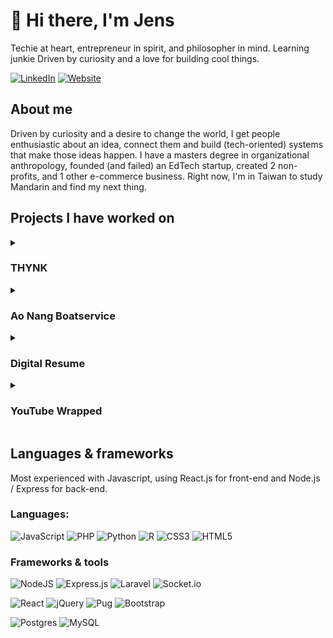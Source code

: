 # 👋 Hi there, I'm Jens
Techie at heart, entrepreneur in spirit, and philosopher in mind. Learning junkie Driven by curiosity and a love for building cool things.

[![LinkedIn](https://img.shields.io/badge/linkedin-%230077B5.svg?style=for-the-badge&logo=linkedin&logoColor=white)](https://www.linkedin.com/in/jenswilms/)
[![Website](https://img.shields.io/badge/resume-1B263B?style=for-the-badge&logo=Brave&logoColor=white)](https://resume-jens-wilms.netlify.app/)

## About me
Driven by curiosity and a desire to change the world, I get people enthusiastic about an idea, connect them and build (tech-oriented) systems that make those ideas happen. I have a masters degree in organizational anthropology, founded (and failed) an EdTech startup, created 2 non-profits, and 1 other e-commerce business. Right now, I'm in Taiwan to study Mandarin and find my next thing.
 
## Projects I have worked on 

<details><summary><h3>THYNK</h3></summary>
  
  
#### Co-founder & CEO
Learning Management System focused on building virtual communities by integrating gamification and real-time peer-to-peer sessions (or automated workshops). Developed entire app with CTO of the company, some features I built include: gamification point system, live games using websockets, dashboard interface.
Front-end: React
Back-end NodeJS & Express
DB: PostgreSQL

Website: https://thynkapp.com
  
</details>


<details><summary><h3>Ao Nang Boatservice</h3></summary>
  
I was on a holiday in Krabi, Thailand. What's special about Krabi is all the neighbouring islands that can only be reached by boat. In Krabi, you have one boat service: you have to go to the service desk, say where you want to go and wait until a minimum amount of people show up. After 2 days of long waiting (especially since I was traveling alone), I got fed up with the inefficiency and spent about a day locked up in my hotel room to build a software for them; people could sign up their prefered destination and time and find other popular times.

[![GitHub](https://img.shields.io/badge/github-%23121011.svg?style=for-the-badge&logo=github&logoColor=white)](https://github.com/jenswilms/aonang-boat)
[![Website](https://img.shields.io/badge/website-FB542B?style=for-the-badge&logo=Brave&logoColor=white)](https://aonang-boatservice.netlify.app/)
  
</details>

<details><summary><h3>Digital Resume</h3></summary>
  
  
Instead of making a PDF, I digitalized my resume. The data is stored with the use of 'labels' so in the end only to show relevant experience points. This feature is not yet implemented. Data is transformed in a way that would be logical for a back-end, yet for simplicity's sake this is done front-end right now.

[![GitHub](https://img.shields.io/badge/github-%23121011.svg?style=for-the-badge&logo=github&logoColor=white)](https://github.com/jenswilms/digital-resume)
[![Website](https://img.shields.io/badge/website-FB542B?style=for-the-badge&logo=Brave&logoColor=white)](https://resume-jens-wilms.netlify.app/)
</details>

<details><summary><h3>YouTube Wrapped</h3></summary>
    
  
One of the more popular events in my social media feed is Spotify's Wrapped data at the end of the year. Thanks to the GDPR, organizations are required to give personal data. I created a simple analysis of my Youtube data using Python.
  
[![GitHub](https://img.shields.io/badge/github-%23121011.svg?style=for-the-badge&logo=github&logoColor=white)](https://github.com/jenswilms/youtubeWrapped)
</details>


## Languages & frameworks

Most experienced with Javascript, using React.js for front-end and Node.js / Express for back-end.

### Languages:
![JavaScript](https://img.shields.io/badge/javascript-%23323330.svg?style=for-the-badge&logo=javascript&logoColor=%23F7DF1E)
![PHP](https://img.shields.io/badge/php-%23777BB4.svg?style=for-the-badge&logo=php&logoColor=white)
![Python](https://img.shields.io/badge/python-3670A0?style=for-the-badge&logo=python&logoColor=ffdd54)
![R](https://img.shields.io/badge/r-%23276DC3.svg?style=for-the-badge&logo=r&logoColor=white)
![CSS3](https://img.shields.io/badge/css3-%231572B6.svg?style=for-the-badge&logo=css3&logoColor=white)
![HTML5](https://img.shields.io/badge/html5-%23E34F26.svg?style=for-the-badge&logo=html5&logoColor=white)


### Frameworks & tools
![NodeJS](https://img.shields.io/badge/node.js-6DA55F?style=for-the-badge&logo=node.js&logoColor=white)
![Express.js](https://img.shields.io/badge/express.js-%23404d59.svg?style=for-the-badge&logo=express&logoColor=%2361DAFB)
![Laravel](https://img.shields.io/badge/laravel-%23FF2D20.svg?style=for-the-badge&logo=laravel&logoColor=white)
![Socket.io](https://img.shields.io/badge/Socket.io-black?style=for-the-badge&logo=socket.io&badgeColor=010101)

![React](https://img.shields.io/badge/react-%2320232a.svg?style=for-the-badge&logo=react&logoColor=%2361DAFB)
![jQuery](https://img.shields.io/badge/jquery-%230769AD.svg?style=for-the-badge&logo=jquery&logoColor=white)
![Pug](https://img.shields.io/badge/Pug-FFF?style=for-the-badge&logo=pug&logoColor=A86454)
![Bootstrap](https://img.shields.io/badge/bootstrap-%23563D7C.svg?style=for-the-badge&logo=bootstrap&logoColor=white)

![Postgres](https://img.shields.io/badge/postgres-%23316192.svg?style=for-the-badge&logo=postgresql&logoColor=white)
![MySQL](https://img.shields.io/badge/mysql-%2300f.svg?style=for-the-badge&logo=mysql&logoColor=white)



<!--
**jenswilms/jenswilms** is a ✨ _special_ ✨ repository because its `README.md` (this file) appears on your GitHub profile.

Here are some ideas to get you started:

- 🔭 I’m currently working on ...
- 🌱 I’m currently learning ...
- 👯 I’m looking to collaborate on ...
- 🤔 I’m looking for help with ...
- 💬 Ask me about ...
- 📫 How to reach me: ...
- 😄 Pronouns: ...
- ⚡ Fun fact: ...
-->
